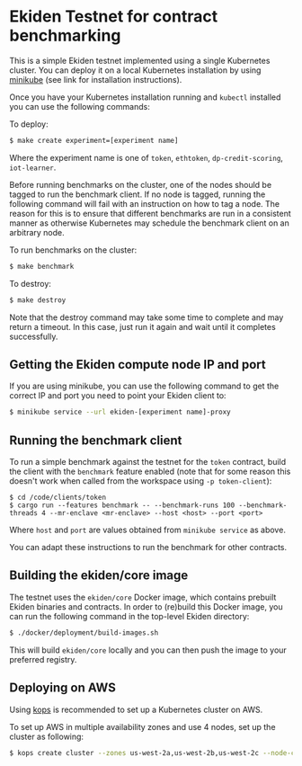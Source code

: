 # Ekiden Testnet for contract benchmarking

This is a simple Ekiden testnet implemented using a single Kubernetes cluster. You can deploy it on a local Kubernetes installation by using [minikube](https://github.com/kubernetes/minikube) (see link for installation instructions).

Once you have your Kubernetes installation running and `kubectl` installed you can use the following commands:

To deploy:
```bash
$ make create experiment=[experiment name]
```

Where the experiment name is one of `token`, `ethtoken`, `dp-credit-scoring`, `iot-learner`.
 
Before running benchmarks on the cluster, one of the nodes should be tagged to run the benchmark client. If no node
is tagged, running the following command will fail with an instruction on how to tag a node. The reason for this is
to ensure that different benchmarks are run in a consistent manner as otherwise Kubernetes may schedule the benchmark
client on an arbitrary node.

To run benchmarks on the cluster:
```bash
$ make benchmark
```

To destroy:
```bash
$ make destroy
```

Note that the destroy command may take some time to complete and may return a timeout. In this case, just run it again and wait until it completes successfully.

## Getting the Ekiden compute node IP and port

If you are using minikube, you can use the following command to get the correct IP and port you need to point your Ekiden client to:
```bash
$ minikube service --url ekiden-[experiment name]-proxy
```

## Running the benchmark client

To run a simple benchmark against the testnet for the `token` contract, build the client with the `benchmark` feature enabled (note that for some reason this doesn't work when called from the workspace using `-p token-client`):
```
$ cd /code/clients/token
$ cargo run --features benchmark -- --benchmark-runs 100 --benchmark-threads 4 --mr-enclave <mr-enclave> --host <host> --port <port>
```

Where `host` and `port` are values obtained from `minikube service` as above.

You can adapt these instructions to run the benchmark for other contracts.

## Building the ekiden/core image

The testnet uses the `ekiden/core` Docker image, which contains prebuilt Ekiden binaries and contracts. In order to (re)build this Docker image, you can run the following command in the top-level Ekiden directory:
```bash
$ ./docker/deployment/build-images.sh
```

This will build `ekiden/core` locally and you can then push the image to your preferred registry.

## Deploying on AWS

Using [kops](https://github.com/kubernetes/kops/blob/master/docs/aws.md) is recommended to set up a Kubernetes cluster on AWS.

To set up AWS in multiple availability zones and use 4 nodes, set up the cluster as following:
```bash
$ kops create cluster --zones us-west-2a,us-west-2b,us-west-2c --node-count 4 ${NAME}
```
